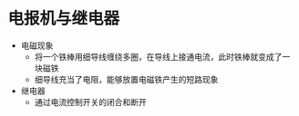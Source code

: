 # 电报机与继电器
- 电磁现象
    - 将一个铁棒用细导线缠绕多圈，在导线上接通电流，此时铁棒就变成了一块磁铁
    - 细导线充当了电阻，能够放置电磁铁产生的短路现象
- 继电器
    - 通过电流控制开关的闭合和断开